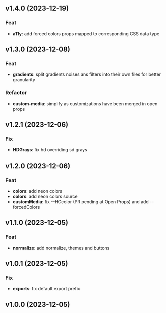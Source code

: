 ## v1.4.0 (2023-12-19)

### Feat

- **a11y**: add forced colors props mapped to corresponding <system-colors> CSS data type

## v1.3.0 (2023-12-08)

### Feat

- **gradients**: split gradients noises ans filters into their own files for better granularity

### Refactor

- **custom-media**: simplify as customizations have been merged in open props

## v1.2.1 (2023-12-06)

### Fix

- **HDGrays**: fix hd overriding sd grays

## v1.2.0 (2023-12-06)

### Feat

- **colors**: add neon colors
- **colors**: add neon colors source
- **customMedia**: fix --HCcolor (PR pending at Open Props) and add --forcedColors

## v1.1.0 (2023-12-05)

### Feat

- **normalize**: add normalize, themes and buttons

## v1.0.1 (2023-12-05)

### Fix

- **exports**: fix default export prefix

## v1.0.0 (2023-12-05)
